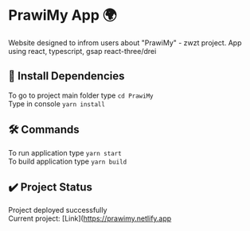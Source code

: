 #  PrawiMy App :earth_africa:
Website designed to infrom users about "PrawiMy" - zwzt project. App using react, typescript, gsap react-three/drei

## :dart: Install Dependencies
To go to project main folder type `cd PrawiMy`\
Type in console `yarn install`

## :hammer_and_wrench: Commands
To run application type `yarn start` \
To build application type `yarn build`

## :heavy_check_mark: Project Status
Project deployed successfully \
Current project: [Link](https://prawimy.netlify.app
